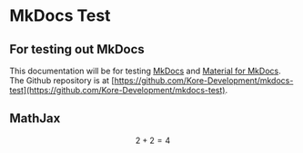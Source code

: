 # MkDocs Test
## For testing out MkDocs
This documentation will be for testing [MkDocs](https://www.mkdocs.org/) and [Material for MkDocs](https://squidfunk.github.io/mkdocs-material/). The Github repository is at [https://github.com/Kore-Development/mkdocs-test](https://github.com/Kore-Development/mkdocs-test).
## MathJax
$$
2+2=4
$$
